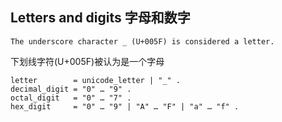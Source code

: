 ## Letters and digits 字母和数字

```The underscore character _ (U+005F) is considered a letter.```

下划线字符(U+005F)被认为是一个字母

```
letter        = unicode_letter | "_" .
decimal_digit = "0" … "9" .
octal_digit   = "0" … "7" .
hex_digit     = "0" … "9" | "A" … "F" | "a" … "f" .
```
